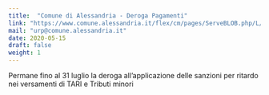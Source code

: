 ```yaml
---
title:  "Comune di Alessandria - Deroga Pagamenti"
link: "https://www.comune.alessandria.it/flex/cm/pages/ServeBLOB.php/L/IT/IDPagina/2183"
mail: "urp@comune.alessandria.it"
date: 2020-05-15
draft: false
weight: 1
---
```


Permane fino al 31 luglio la deroga all’applicazione delle sanzioni per ritardo nei versamenti di TARI e Tributi minori
